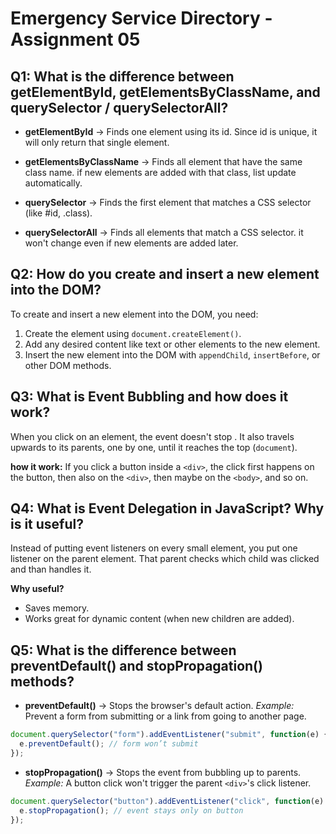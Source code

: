 # Emergency Service Directory - Assignment 05

## Q1: What is the difference between getElementById, getElementsByClassName, and querySelector / querySelectorAll?

-   **getElementById** → Finds one element using its id. Since id is
    unique, it will only return that single element.

-   **getElementsByClassName** → Finds all element that have the same
    class name. if new elements are
    added with that class, list update automatically.

-   **querySelector** → Finds the first element that matches a CSS
    selector (like #id, .class).

-   **querySelectorAll** → Finds all elements that match a CSS selector.
    it won't change even if new
    elements are added later.

## Q2: How do you create and insert a new element into the DOM?

To create and insert a new element into the DOM, you need:
1. Create the element using `document.createElement()`.
2. Add any desired content like text or other elements to the new
element.
3. Insert the new element into the DOM with `appendChild`,
`insertBefore`, or other DOM methods.

## Q3: What is Event Bubbling and how does it work?

When you click on an element, the event doesn't stop . It also
travels upwards to its parents, one by one, until it reaches the top
(`document`).

**how it work:** If you click a button inside a `<div>`, the click first
happens on the button, then also on the `<div>`, then maybe on the
`<body>`, and so on.

## Q4: What is Event Delegation in JavaScript? Why is it useful?

Instead of putting event listeners on every small element, you put one
listener on the parent element. That parent checks which child was
clicked and than handles it.

**Why useful?**
- Saves memory.
- Works great for dynamic content (when new children are added).

## Q5: What is the difference between preventDefault() and stopPropagation() methods?

-   **preventDefault()** → Stops the browser's default action.
    *Example:* Prevent a form from submitting or a link from going to
    another page.

``` js
document.querySelector("form").addEventListener("submit", function(e) {
  e.preventDefault(); // form won’t submit
});
```

-   **stopPropagation()** → Stops the event from bubbling up to
    parents.
    *Example:* A button click won't trigger the parent `<div>`'s click
    listener.

``` js
document.querySelector("button").addEventListener("click", function(e) {
  e.stopPropagation(); // event stays only on button
});
```
